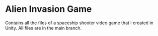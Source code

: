 # Alien Invasion Game
 
Contains all the files of a spaceship shooter video game that I created in Unity. All files are in the main branch.
